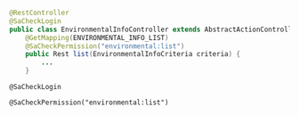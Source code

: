 ```java
@RestController
@SaCheckLogin
public class EnvironmentalInfoController extends AbstractActionController {
    @GetMapping(ENVIRONMENTAL_INFO_LIST)
    @SaCheckPermission("environmental:list")
    public Rest list(EnvironmentalInfoCriteria criteria) {
        ...
    }
```

`@SaCheckLogin`

`@SaCheckPermission("environmental:list")`